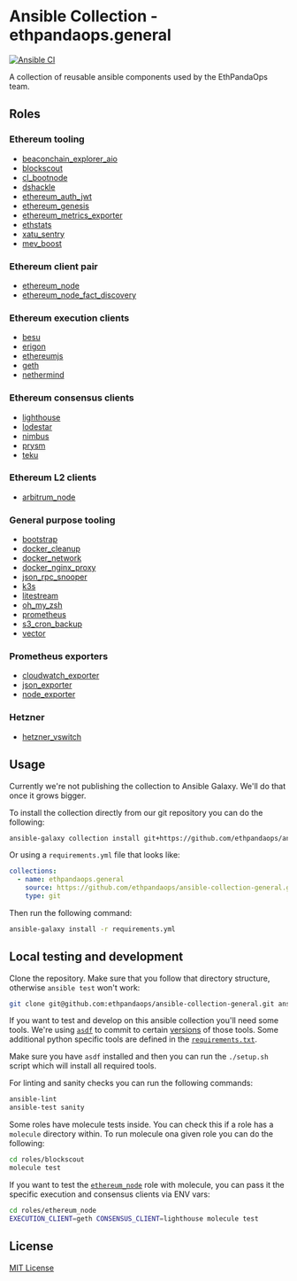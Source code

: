 # Ansible Collection - ethpandaops.general

[![Ansible CI](https://github.com/ethpandaops/ansible-collection-general/actions/workflows/ansible_lint.yml/badge.svg)](https://github.com/ethpandaops/ansible-collection-general/actions/workflows/ansible_lint.yml)

A collection of reusable ansible components used by the EthPandaOps team.

## Roles

### Ethereum tooling
- [beaconchain_explorer_aio](roles/beaconchain_explorer_aio)
- [blockscout](roles/blockscout)
- [cl_bootnode](roles/cl_bootnode)
- [dshackle](roles/dshackle)
- [ethereum_auth_jwt](roles/ethereum_auth_jwt)
- [ethereum_genesis](roles/ethereum_genesis)
- [ethereum_metrics_exporter](roles/ethereum_metrics_exporter)
- [ethstats](roles/ethstats)
- [xatu_sentry](roles/xatu_sentry)
- [mev_boost](roles/mev_boost)

### Ethereum client pair
- [ethereum_node](roles/ethereum_node)
- [ethereum_node_fact_discovery](roles/ethereum_node_fact_discovery)
### Ethereum execution clients
- [besu](roles/besu)
- [erigon](roles/erigon)
- [ethereumjs](roles/ethereumjs)
- [geth](roles/geth)
- [nethermind](roles/nethermind)
### Ethereum consensus clients
- [lighthouse](roles/lighthouse)
- [lodestar](roles/lodestar)
- [nimbus](roles/nimbus)
- [prysm](roles/prysm)
- [teku](roles/teku)

### Ethereum L2 clients
- [arbitrum_node](roles/arbitrum_node)

### General purpose tooling
- [bootstrap](roles/bootstrap)
- [docker_cleanup](roles/docker_cleanup)
- [docker_network](roles/docker_network)
- [docker_nginx_proxy](roles/docker_nginx_proxy)
- [json_rpc_snooper](roles/json_rpc_snooper)
- [k3s](roles/k3s)
- [litestream](roles/litestream)
- [oh_my_zsh](roles/oh_my_zsh)
- [prometheus](roles/prometheus)
- [s3_cron_backup](roles/s3_cron_backup)
- [vector](roles/vector)

### Prometheus exporters
- [cloudwatch_exporter](roles/cloudwatch_exporter)
- [json_exporter](roles/json_exporter)
- [node_exporter](roles/node_exporter)

### Hetzner
- [hetzner_vswitch](roles/hetzner_vswitch)

## Usage

Currently we're not publishing the collection to Ansible Galaxy. We'll do that once it grows bigger.

To install the collection directly from our git repository you can do the following:

```sh
ansible-galaxy collection install git+https://github.com/ethpandaops/ansible-collection-general.git,master
```

Or using a `requirements.yml` file that looks like:

```yaml
collections:
  - name: ethpandaops.general
    source: https://github.com/ethpandaops/ansible-collection-general.git,master
    type: git
```

Then run the following command:

```sh
ansible-galaxy install -r requirements.yml
```



## Local testing and development

Clone the repository. Make sure that you follow that directory structure, otherwise `ansible test` won't work:

```sh
git clone git@github.com:ethpandaops/ansible-collection-general.git ansible_collections/ethpandaops/general
```

If you want to test and develop on this ansible collection you'll need some tools. We're using [`asdf`](https://asdf-vm.com/) to commit to certain [versions](.tool-versions) of those tools. Some additional python specific tools are defined in the [`requirements.txt`](requirements.txt).

Make sure you have `asdf` installed and then you can run the `./setup.sh` script which will install all required tools.

For linting and sanity checks you can run the following commands:

```sh
ansible-lint
ansible-test sanity
```

Some roles have molecule tests inside. You can check this if a role has a `molecule` directory within. To run molecule ona given role you can do the following:

```sh
cd roles/blockscout
molecule test
```

If you want to test the [`ethereum_node`](roles/ethereum_node) role with molecule, you can pass it the specific execution and consensus clients via ENV vars:
```sh
cd roles/ethereum_node
EXECUTION_CLIENT=geth CONSENSUS_CLIENT=lighthouse molecule test
```

## License

[MIT License](LICENSE)
